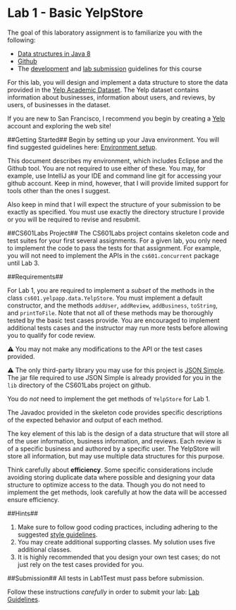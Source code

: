 Lab 1 - Basic YelpStore
==========================

The goal of this laboratory assignment is to familiarize you with the following:

- [Data structures in Java 8](https://docs.oracle.com/javase/8/docs/api/index.html?java/util/package-summary.html)
- [Github](https://github.com/)
- The [development](https://github.com/CS601-F15/lectures/blob/master/Notes/environment.md) and [lab submission](https://github.com/CS601-F15/lectures/blob/master/Notes/labguidelines.md) guidelines for this course

For this lab, you will design and implement a data structure to store the data provided in the [Yelp Academic Dataset](https://www.yelp.com/academic_dataset). The Yelp dataset contains information about businesses, information about users, and reviews, by users, of businesses in the dataset.

If you are new to San Francisco, I recommend you begin by creating a [Yelp](https://www.yelp.com/) account and exploring the web site!

##Getting Started##
Begin by setting up your Java environment. You will find suggested guidelines here: [Environment setup](https://github.com/CS601-F15/lectures/blob/master/Notes/environment.md). 

This document describes my environment, which includes Eclipse and the Github tool. You are not required to use either of these. You may, for example, use IntelliJ as your IDE and command line git for accessing your github account. Keep in mind, however, that I will provide limited support for tools other than the ones I suggest.

Also keep in mind that I will expect the structure of your submission to be exactly as specified. You must use exactly the directory structure I provide or you will be required to revise and resubmit.

##CS601Labs Project##
The CS601Labs project contains skeleton code and test suites for your first several assignments. For a given lab, you only need to implement the code to pass the tests for that assignment. For example, you will not need to implement the APIs in the `cs601.concurrent` package until Lab 3.


##Requirements##

For Lab 1, you are required to implement a *subset* of the methods in the class `cs601.yelpapp.data.YelpStore`. You must implement a default constructor, and the methods `addUser`, `addReview`, `addBusiness`, `toString`, and `printToFile`. Note that not all of these methods may be thoroughly tested by the basic test cases provide. You are encouraged to implement additional tests cases and the instructor may run more tests before allowing you to qualify for code review.

:warning: You may not make any modifications to the API or the test cases provided.

:warning: The only third-party library you may use for this project is [JSON Simple](https://code.google.com/p/json-simple/). The jar file required to use JSON Simple is already provided for you in the `lib` directory of the CS601Labs project on github. 

You do *not* need to implement the get methods of `YelpStore` for Lab 1.

The Javadoc provided in the skeleton code provides specific descriptions of the expected behavior and output of each method.

The key element of this lab is the design of a data structure that will store all of the user information, business information, and reviews. Each review is of a specific business and authored by a specific user. The YelpStore will store all information, but may use multiple data structures for this purpose.

Think carefully about **efficiency**. Some specific considerations include avoiding storing duplicate data where possible and designing your data structure to optimize access to the data. Though you do not need to implement the get methods, look carefully at how the data will be accessed ensure efficiency.

##Hints##
1. Make sure to follow good coding practices, including adhering to the suggested [style guidelines](https://github.com/CS601-F15/lectures/blob/master/Notes/style.md).
2. You may create additional supporting classes. My solution uses five additional classes. 
3. It is highly recommended that you design your own test cases; do not just rely on the test cases provided for you.


##Submission##
All tests in Lab1Test must pass before submission.

Follow these instructions *carefully* in order to submit your lab: [Lab Guidelines](https://github.com/CS601-F15/lectures/blob/master/Notes/labguidelines.md).